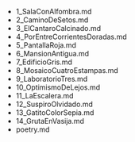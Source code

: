 - 1_SalaConAlfombra.md
- 2_CaminoDeSetos.md
- 3_ElCantaroCalcinado.md
- 4_PorEntreCorrientesDoradas.md
- 5_PantallaRoja.md
- 6_MansionAntigua.md
- 7_EdificioGris.md
- 8_MosaicoCuatroEstampas.md
- 9_LaboratorioTres.md
- 10_OptimismoDeLejos.md
- 11_LaEscalera.md
- 12_SuspiroOlvidado.md
- 13_GatitoColorSepia.md
- 14_GrutaEnVasija.md
- poetry.md
